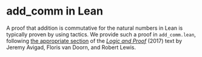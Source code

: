 # add_comm in Lean

A proof that addition is commutative for the natural numbers in Lean is typically proven by using tactics. We provide such a proof in `add_comm.lean`, following [the appropriate section](http://leanprover.github.io/logic_and_proof/the_natural_numbers_and_induction_in_lean.html#defining-the-arithmetic-operations-in-lean) of the *[Logic and Proof](https://leanprover.github.io/logic_and_proof/index.html)* (2017) text by Jeremy Avigad, Floris van Doorn, and Robert Lewis. 
